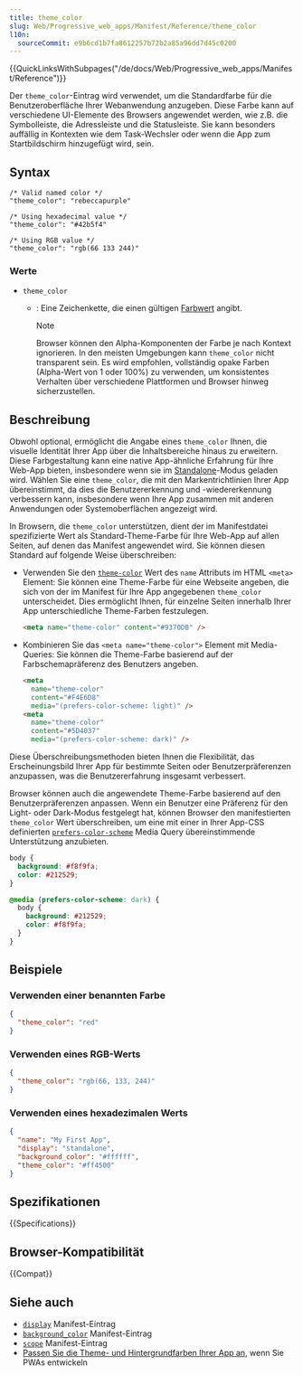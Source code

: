 ```yaml
---
title: theme_color
slug: Web/Progressive_web_apps/Manifest/Reference/theme_color
l10n:
  sourceCommit: e9b6cd1b7fa8612257b72b2a85a96dd7d45c0200
---
```


{{QuickLinksWithSubpages("/de/docs/Web/Progressive_web_apps/Manifest/Reference")}}

Der `theme_color`-Eintrag wird verwendet, um die Standardfarbe für die Benutzeroberfläche Ihrer Webanwendung anzugeben.
Diese Farbe kann auf verschiedene UI-Elemente des Browsers angewendet werden, wie z.B. die Symbolleiste, die Adressleiste und die Statusleiste.
Sie kann besonders auffällig in Kontexten wie dem Task-Wechsler oder wenn die App zum Startbildschirm hinzugefügt wird, sein.

## Syntax

```json-nolint
/* Valid named color */
"theme_color": "rebeccapurple"

/* Using hexadecimal value */
"theme_color": "#42b5f4"

/* Using RGB value */
"theme_color": "rgb(66 133 244)"
```

### Werte

- `theme_color`

  - : Eine Zeichenkette, die einen gültigen [Farbwert](/de/docs/Web/CSS/color_value) angibt.

    > [!NOTE]
    > Browser können den Alpha-Komponenten der Farbe je nach Kontext ignorieren.
    > In den meisten Umgebungen kann `theme_color` nicht transparent sein.
    > Es wird empfohlen, vollständig opake Farben (Alpha-Wert von 1 oder 100%) zu verwenden, um konsistentes Verhalten über verschiedene Plattformen und Browser hinweg sicherzustellen.

## Beschreibung

Obwohl optional, ermöglicht die Angabe eines `theme_color` Ihnen, die visuelle Identität Ihrer App über die Inhaltsbereiche hinaus zu erweitern.
Diese Farbgestaltung kann eine native App-ähnliche Erfahrung für Ihre Web-App bieten, insbesondere wenn sie im [Standalone](/de/docs/Web/Progressive_web_apps/Manifest/Reference/display#standalone)-Modus geladen wird.
Wählen Sie eine `theme_color`, die mit den Markentrichtlinien Ihrer App übereinstimmt, da dies die Benutzererkennung und -wiedererkennung verbessern kann, insbesondere wenn Ihre App zusammen mit anderen Anwendungen oder Systemoberflächen angezeigt wird.

In Browsern, die `theme_color` unterstützen, dient der im Manifestdatei spezifizierte Wert als Standard-Theme-Farbe für Ihre Web-App auf allen Seiten, auf denen das Manifest angewendet wird.
Sie können diesen Standard auf folgende Weise überschreiben:

- Verwenden Sie den [`theme-color`](/de/docs/Web/HTML/Reference/Elements/meta/name/theme-color) Wert des `name` Attributs im HTML `<meta>` Element: Sie können eine Theme-Farbe für eine Webseite angeben, die sich von der im Manifest für Ihre App angegebenen `theme_color` unterscheidet. Dies ermöglicht Ihnen, für einzelne Seiten innerhalb Ihrer App unterschiedliche Theme-Farben festzulegen.

  ```html
  <meta name="theme-color" content="#9370DB" />
  ```

- Kombinieren Sie das `<meta name="theme-color">` Element mit Media-Queries: Sie können die Theme-Farbe basierend auf der Farbschemapräferenz des Benutzers angeben.

  ```html
  <meta
    name="theme-color"
    content="#F4E6D8"
    media="(prefers-color-scheme: light)" />
  <meta
    name="theme-color"
    content="#5D4037"
    media="(prefers-color-scheme: dark)" />
  ```

Diese Überschreibungsmethoden bieten Ihnen die Flexibilität, das Erscheinungsbild Ihrer App für bestimmte Seiten oder Benutzerpräferenzen anzupassen, was die Benutzererfahrung insgesamt verbessert.

Browser können auch die angewendete Theme-Farbe basierend auf den Benutzerpräferenzen anpassen.
Wenn ein Benutzer eine Präferenz für den Light- oder Dark-Modus festgelegt hat, können Browser den manifestierten `theme_color` Wert überschreiben, um eine mit einer in Ihrer App-CSS definierten [`prefers-color-scheme`](/de/docs/Web/CSS/@media/prefers-color-scheme) Media Query übereinstimmende Unterstützung anzubieten.

```css
body {
  background: #f8f9fa;
  color: #212529;
}

@media (prefers-color-scheme: dark) {
  body {
    background: #212529;
    color: #f8f9fa;
  }
}
```

## Beispiele

### Verwenden einer benannten Farbe

```json
{
  "theme_color": "red"
}
```

### Verwenden eines RGB-Werts

```json
{
  "theme_color": "rgb(66, 133, 244)"
}
```

### Verwenden eines hexadezimalen Werts

```json
{
  "name": "My First App",
  "display": "standalone",
  "background_color": "#ffffff",
  "theme_color": "#ff4500"
}
```

## Spezifikationen

{{Specifications}}

## Browser-Kompatibilität

{{Compat}}

## Siehe auch

- [`display`](/de/docs/Web/Progressive_web_apps/Manifest/Reference/display) Manifest-Eintrag
- [`background_color`](/de/docs/Web/Progressive_web_apps/Manifest/Reference/background_color) Manifest-Eintrag
- [`scope`](/de/docs/Web/Progressive_web_apps/Manifest/Reference/scope) Manifest-Eintrag
- [Passen Sie die Theme- und Hintergrundfarben Ihrer App an](/de/docs/Web/Progressive_web_apps/How_to/Customize_your_app_colors), wenn Sie PWAs entwickeln

